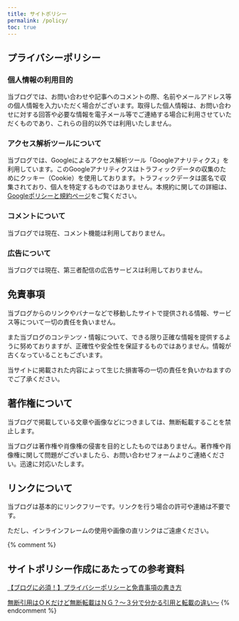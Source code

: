 ```yaml
---
title: サイトポリシー
permalink: /policy/
toc: true
---
```


## プライバシーポリシー

### 個人情報の利用目的

当ブログでは、お問い合わせや記事へのコメントの際、名前やメールアドレス等の個人情報を入力いただく場合がございます。取得した個人情報は、お問い合わせに対する回答や必要な情報を電子メール等でご連絡する場合に利用させていただくものであり、これらの目的以外では利用いたしません。

### アクセス解析ツールについて

当ブログでは、Googleによるアクセス解析ツール「Googleアナリティクス」を利用しています。このGoogleアナリティクスはトラフィックデータの収集のためにクッキー（Cookie）を使用しております。トラフィックデータは匿名で収集されており、個人を特定するものではありません。本規約に関しての詳細は、[Googleポリシーと規約ページ](https://policies.google.com/technologies/ads?hl=ja)をご覧ください。

### コメントについて

当ブログでは現在、コメント機能は利用しておりません。

### 広告について

当ブログでは現在、第三者配信の広告サービスは利用しておりません。

## 免責事項

当ブログからのリンクやバナーなどで移動したサイトで提供される情報、サービス等について一切の責任を負いません。

また当ブログのコンテンツ・情報について、できる限り正確な情報を提供するように努めておりますが、正確性や安全性を保証するものではありません。情報が古くなっていることもございます。

当サイトに掲載された内容によって生じた損害等の一切の責任を負いかねますのでご了承ください。

## 著作権について

当ブログで掲載している文章や画像などにつきましては、無断転載することを禁止します。

当ブログは著作権や肖像権の侵害を目的としたものではありません。著作権や肖像権に関して問題がございましたら、お問い合わせフォームよりご連絡ください。迅速に対応いたします。

## リンクについて

当ブログは基本的にリンクフリーです。リンクを行う場合の許可や連絡は不要です。

ただし、インラインフレームの使用や画像の直リンクはご遠慮ください。

{% comment %}

## サイトポリシー作成にあたっての参考資料

[【ブログに必須！】プライバシーポリシーと免責事項の書き方](https://www.xserver.ne.jp/blog/write-privacy-policy/)

[無断引用はＯＫだけど無断転載はＮＧ？～３分で分かる引用と転載の違い～](https://www.biz-shikaku.com/mincho/column/227)
{% endcomment %}
